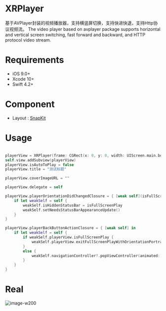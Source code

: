 # XRPlayer

基于AVPlayer封装的视频播放器，支持横竖屏切换，支持快进快退，支持Http协议视频流。
The video player based on avplayer package supports horizontal and vertical screen switching, fast forward and backward, and HTTP protocol video stream.

# Requirements
* iOS 9.0+
* Xcode 10+
* Swift 4.2+

# Component
* Layout : [SnapKit](https://github.com/SnapKit)

# Usage
```swift

playerView = XRPlayer(frame: CGRect(x: 0, y: 0, width: UIScreen.main.bounds.size.width, height: UIScreen.main.bounds.size.width / 16.0 * 10.0), url: url)
self.view.addSubview(playerView)
playerView.isAutoToPlay = false
playerView.title = "测试标题"

playerView.coverImageURL = ""

playerView.delegate = self

playerView.playerOrientationDidChangedClosure = { [weak self](isFullScreenPlay) in
    if let weakSelf = self {
        weakSelf.isHiddenStatusBar = isFullScreenPlay
        weakSelf.setNeedsStatusBarAppearanceUpdate()
    }
}

playerView.playerBackButtonActionClosure = { [weak self] in
    if let weakSelf = self {
        if weakSelf.playerView.isFullScreenPlay {
            weakSelf.playerView.exitFullScreenPlayWithOrientationPortraint()
        }
        else {
            weakSelf.navigationController?.popViewController(animated: true)
        }
    }
}

```

# Real
![image-w200](https://github.com/hanzhuzi/XRPlayer/blob/master/snaps/1.png)
